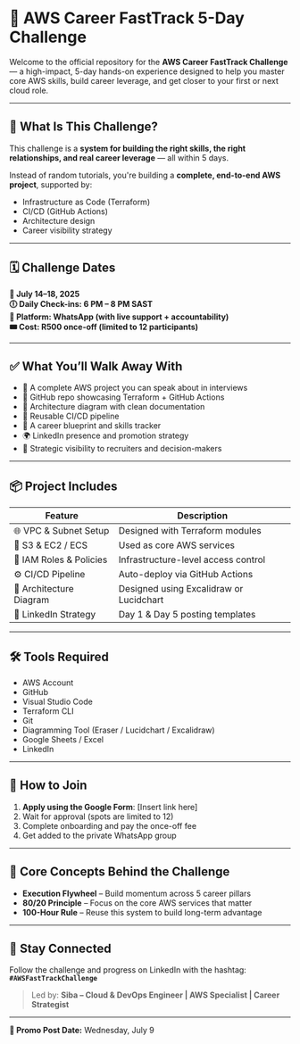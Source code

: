 # 🚀 AWS Career FastTrack 5-Day Challenge

Welcome to the official repository for the **AWS Career FastTrack Challenge** — a high-impact, 5-day hands-on experience designed to help you master core AWS skills, build career leverage, and get closer to your first or next cloud role.

---

## 🎯 What Is This Challenge?

This challenge is a **system for building the right skills, the right relationships, and real career leverage** — all within 5 days.

Instead of random tutorials, you're building a **complete, end-to-end AWS project**, supported by:

- Infrastructure as Code (Terraform)
- CI/CD (GitHub Actions)
- Architecture design
- Career visibility strategy

---

## 🗓️ Challenge Dates

**📅 July 14–18, 2025**  
**🕕 Daily Check-ins: 6 PM – 8 PM SAST**  
**📍 Platform: WhatsApp (with live support + accountability)**  
**🎟️ Cost: R500 once-off (limited to 12 participants)**

---

## ✅ What You’ll Walk Away With

- 🚀 A complete AWS project you can speak about in interviews
- 📂 GitHub repo showcasing Terraform + GitHub Actions
- 🧱 Architecture diagram with clean documentation
- 🔁 Reusable CI/CD pipeline
- 🧠 A career blueprint and skills tracker
- 🌍 LinkedIn presence and promotion strategy
- 🔗 Strategic visibility to recruiters and decision-makers

---

## 📦 Project Includes

| Feature                 | Description                             |
| ----------------------- | --------------------------------------- |
| 🌐 VPC & Subnet Setup   | Designed with Terraform modules         |
| 💾 S3 & EC2 / ECS       | Used as core AWS services               |
| 🔐 IAM Roles & Policies | Infrastructure-level access control     |
| ⚙️ CI/CD Pipeline       | Auto-deploy via GitHub Actions          |
| 🧭 Architecture Diagram | Designed using Excalidraw or Lucidchart |
| 📝 LinkedIn Strategy    | Day 1 & Day 5 posting templates         |

---

## 🛠 Tools Required

- AWS Account
- GitHub
- Visual Studio Code
- Terraform CLI
- Git
- Diagramming Tool (Eraser / Lucidchart / Excalidraw)
- Google Sheets / Excel
- LinkedIn

---

## 💬 How to Join

1. **Apply using the Google Form**: [Insert link here]
2. Wait for approval (spots are limited to 12)
3. Complete onboarding and pay the once-off fee
4. Get added to the private WhatsApp group

---

## 🧠 Core Concepts Behind the Challenge

- **Execution Flywheel** – Build momentum across 5 career pillars
- **80/20 Principle** – Focus on the core AWS services that matter
- **100-Hour Rule** – Reuse this system to build long-term advantage

---

## 🔗 Stay Connected

Follow the challenge and progress on LinkedIn with the hashtag:  
**`#AWSFastTrackChallenge`**

> Led by: **Siba – Cloud & DevOps Engineer | AWS Specialist | Career Strategist**

---

**📣 Promo Post Date:** Wednesday, July 9
